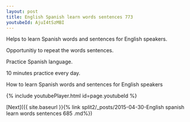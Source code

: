 ```yaml
---
layout: post
title: English Spanish learn words sentences 773 
youtubeId: AjuI4tSzMBI
---
```

 
 
Helps to learn Spanish words and sentences for English speakers.

Opportunitiy to repeat the words sentences. 

Practice Spanish language. 
 
10 minutes practice every day. 
 
How to learn Spanish words and sentences for English speakers 
 
{% include youtubePlayer.html id=page.youtubeId %}
 
 
[Next]({{ site.baseurl }}{% link  split2/_posts/2015-04-30-English spanish learn words sentences 685 .md%})
 
